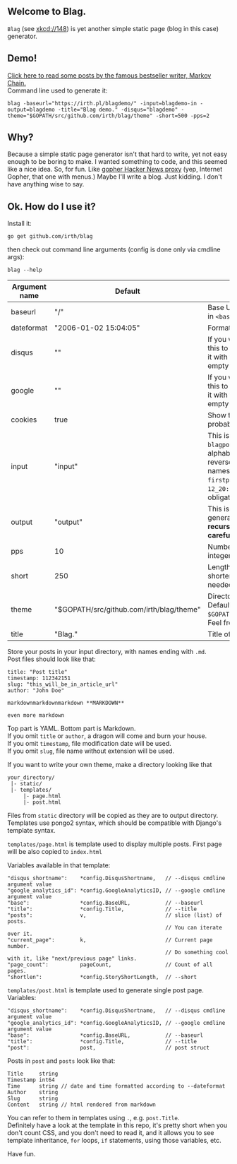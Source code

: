 ## Welcome to Blag.

`Blag` (see [xkcd://148](https://xkcd.com/148/)) is yet another simple static page (blog in this case) generator.

## Demo!

[Click here to read some posts by the famous bestseller writer, Markov Chain.](https://irth.pl/blagdemo/)  
Command line used to generate it:

    blag -baseurl="https://irth.pl/blagdemo/" -input=blagdemo-in -output=blagdemo -title="Blag demo." -disqus="blagdemo" -theme="$GOPATH/src/github.com/irth/blag/theme" -short=500 -pps=2

## Why?

Because a simple static page generator isn't that hard to write, yet not easy enough to be boring to make. I wanted something to code, and this seemed like a nice idea. So, for fun. Like [gopher Hacker News proxy](https://github.com/irth/gophernews) (yep, Internet Gopher, that one with menus.)
Maybe I'll write a blog. Just kidding. I don't have anything wise to say.

## Ok. How do I use it?

Install it:

    go get github.com/irth/blag

then check out command line arguments (config is done only via cmdline args):

    blag --help

| Argument name | Default               | Description                                                                                                                                                                                                                                                                                  |
| ------------- | --------------------- | -------------------------------------------------------------------------------------------------------------------------------------------------------------------------------------------------------------------------------------------------------------------------------------------- |
| baseurl       | "/"                   | Base URL of your website. It will be used in `<base href="{{ baseurl }}">`.                                                                                                                                                                                                                  |
| dateformat    | "2006-01-02 15:04:05" | Format of date. See [Golang docs](http://golang.org/pkg/time/#Time.Format).                                                                                                                                                                                                                  |
| disqus        | ""                    | If you want to use Disqus comments, set this to your shortname. If you don't, leave it with the default value, which is an empty string.                                                                                                                                                     |
| google        | ""                    | If you want to use Google Analytics, set this to your tracker ID. If you don't, leave it with the default value, which is an empty string.                                                                                                                                                   |
| cookies       | true                  | Show the EU cookie warning. You probably want this if you use analytics.                                                                                                                                                                                                                     |
| input         | "input"               | This is path to the directory where your `blagposts` are. They will be read in alphabetical order and appear on page in reverse alphabetical order. So, your post names should probably look similar to `01-firstpost.md` or `2015-05-12_20:22_whatever.md`. (`.md` extension is obligatory) |
| output        | "output"              | This is the directory where `blag` will store generated static HTML. **It will be deleted recursively (using `os.RemoveAll`). So, be careful.**                                                                                                                                              |
| pps           | 10                    | Number of posts per page. Positive integer, please.                                                                                                                                                                                                                                          |
| short         | 250                   | Length to which articles may be shortened when compact version is needed.                                                                                                                                                                                                                    |
| theme         | "$GOPATH/src/github.com/irth/blag/theme"               | Directory containing the desired theme. Default simple theme probably exists in `$GOPATH/src/github.com/irth/blag/theme`. Feel free to use it.                                                                                                                                               |
| title         | "Blag."               | Title of your `blag`.                                                                                                                                                                                                                                                                        |

Store your posts in your input directory, with names ending with `.md`.  
Post files should look like that:

    title: "Post title"
    timestamp: 112342151
    slug: "this_will_be_in_article_url"
    author: "John Doe"

    markdownmarkdownmarkdown **MARKDOWN**

    even more markdown

Top part is YAML. Bottom part is Markdown.  
If you omit `title` or `author`, a dragon will come and burn your house.  
If you omit `timestamp`, file modification date will be used.  
If you omit `slug`, file name without extension will be used.

If you want to write your own theme, make a directory looking like that

    your_directory/
     |- static/
     |- templates/
         |- page.html
         |- post.html

Files from `static` directory will be copied as they are to output directory.  
Templates use pongo2 syntax, which should be compatible with Django's template syntax.

`templates/page.html` is template used to display multiple posts. First page will be also copied to `index.html`

Variables available in that template:

    "disqus_shortname":    *config.DisqusShortname,   // --disqus cmdline argument value
    "google_analytics_id": *config.GoogleAnalyticsID, // --google cmdline argument value
    "base":                *config.BaseURL,           // --baseurl
    "title":               *config.Title,             // --title
    "posts":               v,                         // slice (list) of posts.
                                                      // You can iterate over it.
    "current_page":        k,                         // Current page number.
                                                      // Do something cool with it, like "next/previous page" links.
    "page_count":          pageCount,                 // Count of all pages.
    "shortlen":            *config.StoryShortLength,  // --short

`templates/post.html` is template used to generate single post page.
Variables:

    "disqus_shortname":    *config.DisqusShortname,   // --disqus cmdline argument value
    "google_analytics_id": *config.GoogleAnalyticsID, // --google cmdline argument value
    "base":                *config.BaseURL,           // --baseurl
    "title":               *config.Title,             // --title
    "post":                post,                      // post struct

Posts in `post` and `posts` look like that:

    Title     string
    Timestamp int64
    Time      string // date and time formatted according to --dateformat
    Author    string
    Slug      string
    Content   string // html rendered from markdown

You can refer to them in templates using `.`, e.g. `post.Title`.  
Definitely have a look at the template in this repo, it's pretty short when you don't count CSS, and you don't need to read it, and it allows you to see template inheritance, `for` loops, `if` statements, using those variables, etc.

Have fun.
